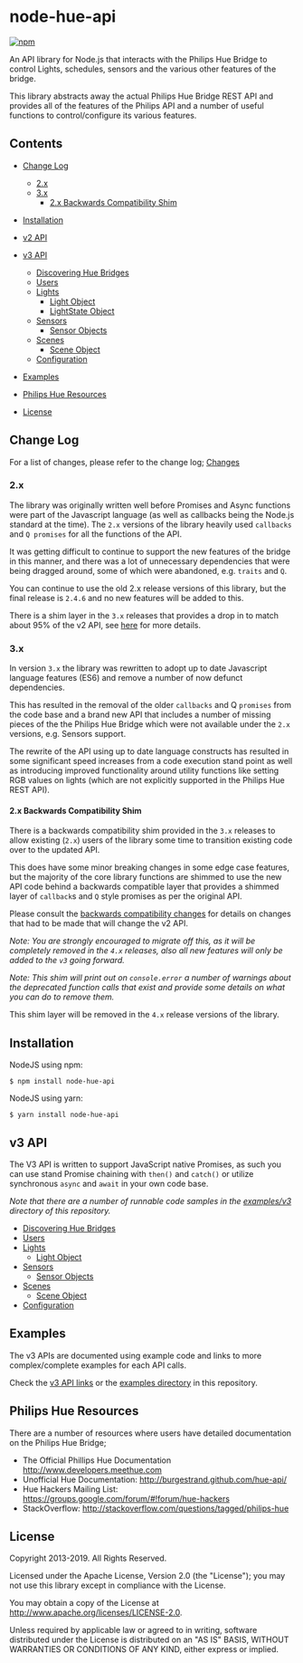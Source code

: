 # node-hue-api

[![npm](https://img.shields.io/npm/v/node-hue-api.svg)](http://npmjs.org/node-hue-api)

An API library for Node.js that interacts with the Philips Hue Bridge to control Lights, schedules, sensors and the 
various other features of the bridge.

This library abstracts away the actual Philips Hue Bridge REST API and provides all of the features of the Philips API and
a number of useful functions to control/configure its various features.


## Contents
- [Change Log](#change-log)
    - [2.x](#2x)
    - [3.x](#3x)
        - [2.x Backwards Compatibility Shim](#2x-backwards-compatibility-shim) 

- [Installation](#installation)

- [v2 API](docs/v2_api.md)

- [v3 API](#v3-api)
    - [Discovering Hue Bridges](docs/discovery.md)  
    - [Users](docs/users.md)
    - [Lights](docs/lights.md)
        - [Light Object](docs/light.md)
        - [LightState Object](docs/lightState.md)
    - [Sensors](docs/sensors.md)
        - [Sensor Objects](docs/sensor.md)
    - [Scenes](docs/scenes.md)
        - [Scene Object](docs/scene.md)
    - [Configuration](docs/configuration.md)

- [Examples](#examples)

- [Philips Hue Resources](#philips-hue-resources)

- [License](#license)



## Change Log
For a list of changes, please refer to the change log;
[Changes](Changelog.md)


### 2.x
The library was originally written well before Promises and Async functions were part of the Javascript language (as well 
as callbacks being the Node.js standard at the time). The `2.x` versions of the library heavily used  `callbacks` and 
`Q promises` for all the functions of the API.

It was getting difficult to continue to support the new features of the bridge in this manner, and there was a lot of 
unnecessary dependencies that were being dragged around, some of which were abandoned, e.g. `traits` and `Q`.

You can continue to use the old 2.x release versions of this library, but the final release is `2.4.6` and no new 
features will be added to this.

There is a shim layer in the `3.x` releases that provides a drop in to match about 95% of the v2 API, see 
[here](#2x-backwards-compatibility-shim) for more details.



### 3.x
In version `3.x` the library was rewritten to adopt up to date Javascript language features (ES6) and remove a number of
now defunct dependencies.

This has resulted in the removal of the older `callbacks` and Q `promises` from the code base and a brand new API that
includes a number of missing pieces of the the Philips Hue Bridge which were not available under the `2.x` versions, 
e.g. Sensors support.

The rewrite of the API using up to date language constructs has resulted in some significant speed increases from a 
code execution stand point as well as introducing improved functionality around utility functions like setting RGB values 
on lights (which are not explicitly supported in the Philips Hue REST API).

#### 2.x Backwards Compatibility Shim
There is a backwards compatibility shim provided in the `3.x` releases to allow existing (`2.x`) users of 
the library some time to transition existing code over to the updated API.

This does have some minor breaking changes in some edge case features, but the majority of the core library 
functions are shimmed to use the new API code behind a backwards compatible layer that provides a shimmed layer of
`callback`s and `Q` style promises as per the original API.

Please consult the [backwards compatibility changes](docs/v3_backwards_compatibility.md) for details on changes that had 
to be made that will change the v2 API.

_Note: You are strongly encouraged to migrate off this, as it will be completely removed in the `4.x` releases, also all new 
features will only be added to the `v3` going forward._  

_Note: This shim will print out on `console.error` a number of warnings about the deprecated function calls that exist and
provide some details on what you can do to remove them._

This shim layer will be removed in the `4.x` release versions of the library.


## Installation

NodeJS using npm:
```
$ npm install node-hue-api
```

NodeJS using yarn:
```
$ yarn install node-hue-api
```


## v3 API

The V3 API is written to support JavaScript native Promises, as such you can use stand Promise chaining with `then()` 
and `catch()` or utilize synchronous `async` and `await` in your own code base.

_Note that there are a number of runnable code samples in the [examples/v3](examples/v3) directory of this repository._

- [Discovering Hue Bridges](docs/discovery.md)  
- [Users](docs/users.md)
- [Lights](docs/lights.md)
    - [Light Object](docs/light.md)
- [Sensors](docs/sensors.md)
    - [Sensor Objects](docs/sensor.md)
- [Scenes](docs/scenes.md)
    - [Scene Object](docs/scene.md)
- [Configuration](docs/configuration.md)



## Examples
The v3 APIs are documented using example code and links to more complex/complete examples for each API calls.

Check the [v3 API links](#v3-api) or the [examples directory](examples/v3) in this repository.



## Philips Hue Resources

There are a number of resources where users have detailed documentation on the Philips Hue Bridge;
 - The Official Phillips Hue Documentation <http://www.developers.meethue.com>
 - Unofficial Hue Documentation: <http://burgestrand.github.com/hue-api/>
 - Hue Hackers Mailing List: <https://groups.google.com/forum/#!forum/hue-hackers>
 - StackOverflow: <http://stackoverflow.com/questions/tagged/philips-hue>



## License
Copyright 2013-2019. All Rights Reserved.

Licensed under the Apache License, Version 2.0 (the "License"); you may not use this library except in compliance with the License.

You may obtain a copy of the License at <http://www.apache.org/licenses/LICENSE-2.0>.

Unless required by applicable law or agreed to in writing, software distributed under the License is distributed on an "AS IS" BASIS, WITHOUT WARRANTIES OR CONDITIONS OF ANY KIND, either express or implied.
